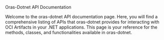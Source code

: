 Oras-Dotnet API Documentation

Welcome to the oras-dotnet API documentation page. Here, you will find a comprehensive listing of APIs that oras-dotnet provides for interacting with OCI Artifacts in your .NET applications. This page is your reference for the methods, classes, and functionalities available in oras-dotnet.
